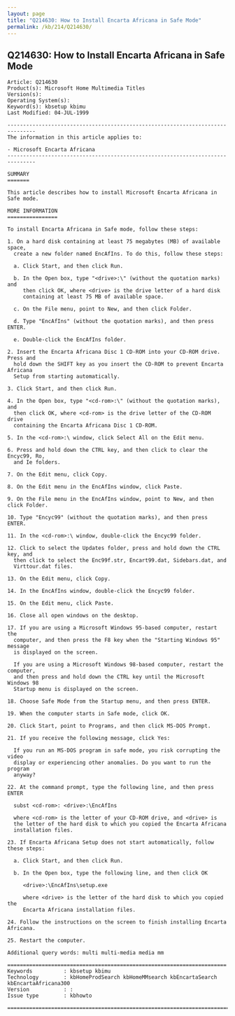 ```yaml
---
layout: page
title: "Q214630: How to Install Encarta Africana in Safe Mode"
permalink: /kb/214/Q214630/
---
```


## Q214630: How to Install Encarta Africana in Safe Mode

	Article: Q214630
	Product(s): Microsoft Home Multimedia Titles
	Version(s): 
	Operating System(s): 
	Keyword(s): kbsetup kbimu
	Last Modified: 04-JUL-1999
	
	-------------------------------------------------------------------------------
	The information in this article applies to:
	
	- Microsoft Encarta Africana 
	-------------------------------------------------------------------------------
	
	SUMMARY
	=======
	
	This article describes how to install Microsoft Encarta Africana in Safe mode.
	
	MORE INFORMATION
	================
	
	To install Encarta Africana in Safe mode, follow these steps:
	
	1. On a hard disk containing at least 75 megabytes (MB) of available space,
	  create a new folder named EncAfIns. To do this, follow these steps:
	
	  a. Click Start, and then click Run.
	
	  b. In the Open box, type "<drive>:\" (without the quotation marks) and
	     then click OK, where <drive> is the drive letter of a hard disk
	     containing at least 75 MB of available space.
	
	  c. On the File menu, point to New, and then click Folder.
	
	  d. Type "EncAfIns" (without the quotation marks), and then press ENTER.
	
	  e. Double-click the EncAfIns folder.
	
	2. Insert the Encarta Africana Disc 1 CD-ROM into your CD-ROM drive. Press and
	  hold down the SHIFT key as you insert the CD-ROM to prevent Encarta Africana
	  Setup from starting automatically.
	
	3. Click Start, and then click Run.
	
	4. In the Open box, type "<cd-rom>:\" (without the quotation marks), and
	  then click OK, where <cd-rom> is the drive letter of the CD-ROM drive
	  containing the Encarta Africana Disc 1 CD-ROM.
	
	5. In the <cd-rom>:\ window, click Select All on the Edit menu.
	
	6. Press and hold down the CTRL key, and then click to clear the Encyc99, Ro,
	  and Ie folders.
	
	7. On the Edit menu, click Copy.
	
	8. On the Edit menu in the EncAfIns window, click Paste.
	
	9. On the File menu in the EncAfIns window, point to New, and then click Folder.
	
	10. Type "Encyc99" (without the quotation marks), and then press ENTER.
	
	11. In the <cd-rom>:\ window, double-click the Encyc99 folder.
	
	12. Click to select the Updates folder, press and hold down the CTRL key, and
	  then click to select the Enc99f.str, Encart99.dat, Sidebars.dat, and
	  Virttour.dat files.
	
	13. On the Edit menu, click Copy.
	
	14. In the EncAfIns window, double-click the Encyc99 folder.
	
	15. On the Edit menu, click Paste.
	
	16. Close all open windows on the desktop.
	
	17. If you are using a Microsoft Windows 95-based computer, restart the
	  computer, and then press the F8 key when the "Starting Windows 95" message
	  is displayed on the screen.
	
	  If you are using a Microsoft Windows 98-based computer, restart the computer,
	  and then press and hold down the CTRL key until the Microsoft Windows 98
	  Startup menu is displayed on the screen.
	
	18. Choose Safe Mode from the Startup menu, and then press ENTER.
	
	19. When the computer starts in Safe mode, click OK.
	
	20. Click Start, point to Programs, and then click MS-DOS Prompt.
	
	21. If you receive the following message, click Yes:
	
	  If you run an MS-DOS program in safe mode, you risk corrupting the video
	  display or experiencing other anomalies. Do you want to run the program
	  anyway?
	
	22. At the command prompt, type the following line, and then press ENTER
	
	  subst <cd-rom>: <drive>:\EncAfIns
	
	  where <cd-rom> is the letter of your CD-ROM drive, and <drive> is
	  the letter of the hard disk to which you copied the Encarta Africana
	  installation files.
	
	23. If Encarta Africana Setup does not start automatically, follow these steps:
	
	  a. Click Start, and then click Run.
	
	  b. In the Open box, type the following line, and then click OK
	
	     <drive>:\EncAfIns\setup.exe
	
	     where <drive> is the letter of the hard disk to which you copied the
	     Encarta Africana installation files.
	
	24. Follow the instructions on the screen to finish installing Encarta Africana.
	
	25. Restart the computer.
	
	Additional query words: multi multi-media media mm
	
	======================================================================
	Keywords          : kbsetup kbimu 
	Technology        : kbHomeProdSearch kbHomeMMsearch kbEncartaSearch kbEncartaAfricana300
	Version           : :
	Issue type        : kbhowto
	
	=============================================================================
	
